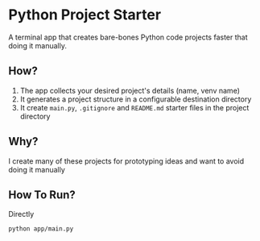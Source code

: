 # Python Project Starter

A terminal app that creates bare-bones Python code projects faster that doing it manually.

## How?

1. The app collects your desired project's details (name, venv name)
2. It generates a project structure in a configurable destination directory
3. It create `main.py`, `.gitignore` and `README.md` starter files in the project directory

## Why?

I create many of these projects for prototyping ideas and want to avoid doing it manually

## How To Run?

Directly

```bash
python app/main.py
```
